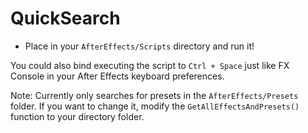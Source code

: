 # QuickSearch
* Place in your `AfterEffects/Scripts` directory and run it!

You could also bind executing the script to `Ctrl + Space` just like FX Console in your After Effects keyboard preferences.


Note: Currently only searches for presets in the `AfterEffects/Presets` folder. If you want to change it, modify the `GetAllEffectsAndPresets()` function to your directory folder.
